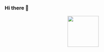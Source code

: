 ### Hi there 👋
<div id="header" align="center">
  <img src="https://media.giphy.com/media/eIcJtfTtgJrsH6BjZO/giphy.gif" width="100"/>
</div>
<!--
**dikshashukla455/dikshashukla455** is a ✨ _special_ ✨ repository because its `README.md` (this file) appears on your GitHub profile.

Here are some ideas to get you started:

- 🔭 I’m currently working on ...
- 🌱 I’m currently learning ...
- 👯 I’m looking to collaborate on ...
- 🤔 I’m looking for help with ...
- 💬 Ask me about ...
- 📫 How to reach me: ...
- 😄 Pronouns: ...
- ⚡ Fun fact: ...
-->

